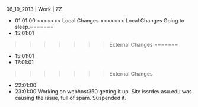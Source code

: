 06_19_2013 | Work | ZZ 
* 01:01:00
<<<<<<< Local Changes
<<<<<<< Local Changes
Going to sleep.=======
* 15:01:01
>>>>>>> External Changes
=======
* 15:01:01
* 17:01:01
>>>>>>> External Changes
* 22:01:00
* 23:01:00
Working on webhost350 getting it up.
Site issrdev.asu.edu was causing the issue, full of spam. Suspended it. 
